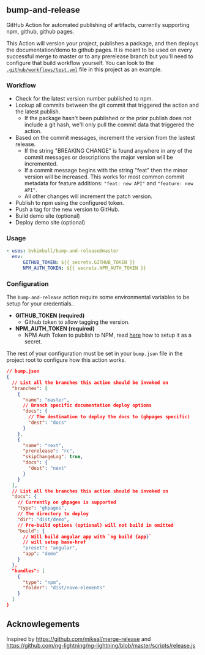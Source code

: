 ## bump-and-release

GitHub Action for automated publishing of artifacts, currently supporting npm, github, github pages.

This Action will version your project, publishes a package, and then deploys the documentation/demo to github pages. It is meant to be used on every successful merge to master or to any prerelease branch but you'll need to configure that build workflow yourself. You can look to the [`.github/workflows/test.yml`](./.github/workflows/test.yml) file in this project as an example.

### Workflow

* Check for the latest version number published to npm.
* Lookup all commits between the git commit that triggered the action and the latest publish.
  * If the package hasn't been published or the prior publish does not include a git hash, we'll
    only pull the commit data that triggered the action.
* Based on the commit messages, increment the version from the lastest release.
  * If the string "BREAKING CHANGE" is found anywhere in any of the commit messages or descriptions the major 
    version will be incremented.
  * If a commit message begins with the string "feat" then the minor version will be increased. This works
    for most common commit metadata for feature additions: `"feat: new API"` and `"feature: new API"`.
  * All other changes will increment the patch version.
* Publish to npm using the configured token.
* Push a tag for the new version to GitHub.
* Build demo site (optional)
* Deploy demo site (optional)

### Usage

```yaml
- uses: bvkimball/bump-and-release@master
  env:
      GITHUB_TOKEN: ${{ secrets.GITHUB_TOKEN }}
      NPM_AUTH_TOKEN: ${{ secrets.NPM_AUTH_TOKEN }}
```

### Configuration

The `bump-and-release` action require some environmental variables to be setup for your credentials..

* **GITHUB_TOKEN (required)**
  * Github token to allow tagging the version.
* **NPM_AUTH_TOKEN (required)**
  * NPM Auth Token to publish to NPM, read [here](https://docs.github.com/en/actions/configuring-and-managing-workflows/creating-and-storing-encrypted-secrets) how to setup it as a secret.

The rest of your configuration must be set in your `bump.json` file in the project root to configure how this action works.

```json
// bump.json
{
  // List all the branches this action should be invoked on
  "branches": [
    {
      "name": "master",
      // Branch specific documentation deploy options
      "docs": {
        // The destination to deploy the docs to (ghpages specific)
        "dest": "docs"
      }
    },
    {
      "name": "next",
      "prerelease": "rc",
      "skipChangeLog": true,
      "docs": {
        "dest": "next"
      }
    }
  ],
  // List all the branches this action should be invoked on
  "docs": {
    // Currently on ghpages is supported
    "type": "ghpages",
    // The directory to deploy
    "dir": "dist/demo",
    // Pre-build options (optional) will not build in omitted
    "build": {
      // Will build angular app with `ng build {app}`
      // will setup base-href
      "preset": "angular",
      "app": "demo"
    }
  },
  "bundles": [
    {
      "type": "npm",
      "folder": "dist/novo-elements"
    }
  ]
}
```

## Acknowlegements

Inspired by https://github.com/mikeal/merge-release and https://github.com/ng-lightning/ng-lightning/blob/master/scripts/release.js
